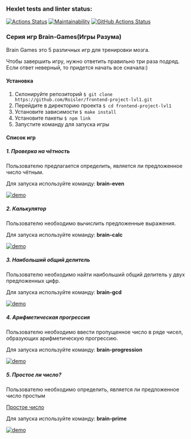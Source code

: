 ### Hexlet tests and linter status:

[![Actions Status](https://github.com/Roisler/frontend-project-lvl1/workflows/hexlet-check/badge.svg)](https://github.com/Roisler/frontend-project-lvl1/actions) [![Maintainability](https://api.codeclimate.com/v1/badges/a99a88d28ad37a79dbf6/maintainability)](https://codeclimate.com/github/codeclimate/codeclimate/maintainability) [![GitHub Actions Status](https://github.com/Roisler/frontend-project-lvl1/workflows/github-actions-js/badge.svg)](https://github.com/Roisler/frontend-project-lvl1/actions)

### Серия игр Brain-Games(Игры Разума)

Brain Games это 5 различных игр для тренировки мозга.

Чтобы завершить игру, нужно ответить правильно три раза подряд. Если ответ неверный, то придется начать все сначала:)

#### Установка
1. Склонируйте репозиторий
```$ git clone https://github.com/Roisler/frontend-project-lvl1.git```
2. Перейдите в директорию проекта
```$ cd frontend-project-lvl1```
3. Установите зависимости
```$ make install```
4. Установите пакеты
```$ npm link```
5. Запустите команду для запуска игры

#### Список игр
##### 1. Проверка на чётность
Пользователю предлагается определить, является ли предложенное число чётным.

Для запуска используйте команду: **brain-even**

[![demo](https://asciinema.org/a/WYBx0s0jdYRRjBII5yMzdb02z.svg)](https://asciinema.org/a/WYBx0s0jdYRRjBII5yMzdb02z)
##### 2. Калькулятор
Пользователю необходимо вычислить предложенные выражения.

Для запуска используйте команду: **brain-calc**

[![demo](https://asciinema.org/a/5NCnXBF5qtSFdR4Exm1MQMeNh.svg)](https://asciinema.org/a/5NCnXBF5qtSFdR4Exm1MQMeNh)
##### 3. Наибольший общий делитель
Пользователю необходимо найти наибольший общий делитель у двух предложенных цифр.

Для запуска используйте команду: **brain-gcd**

[![demo](https://asciinema.org/a/UCtgqbSuioBmmVMwEzy8KhNzZ.svg)](https://asciinema.org/a/UCtgqbSuioBmmVMwEzy8KhNzZ)
##### 4. Арифметическая прогрессия
Пользователю необходимо ввести пропущенное число в ряде чисел, образующих арифметическую прогрессию.

Для запуска используйте команду: **brain-progression**

[![demo](https://asciinema.org/a/CqrrBCQAK8fSb8LAycay1mXyg.svg)](https://asciinema.org/a/CqrrBCQAK8fSb8LAycay1mXyg)
##### 5. Простое ли число?
Пользователю необходимо определить, является ли предложенное число простым

[Простое число](https://ru.wikipedia.org/wiki/%D0%9F%D1%80%D0%BE%D1%81%D1%82%D0%BE%D0%B5_%D1%87%D0%B8%D1%81%D0%BB%D0%BE)

Для запуска используйте команду: **brain-prime**

[![demo](https://asciinema.org/a/mZwiPqp3Cl22wBk9cUQIaWo9Z.svg)](https://asciinema.org/a/mZwiPqp3Cl22wBk9cUQIaWo9Z)